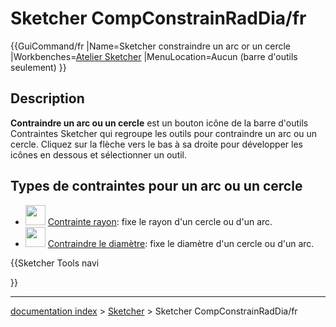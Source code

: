 # Sketcher CompConstrainRadDia/fr
{{GuiCommand/fr
|Name=Sketcher constraindre un arc or un cercle
|Workbenches=[Atelier Sketcher](Sketcher_Workbench/fr.md)
|MenuLocation=Aucun (barre d'outils seulement)
}}

## Description

**Contraindre un arc ou un cercle** est un bouton icône de la barre d\'outils Contraintes Sketcher qui regroupe les outils pour contraindre un arc ou un cercle. Cliquez sur la flèche vers le bas à sa droite pour développer les icônes en dessous et sélectionner un outil.

## Types de contraintes pour un arc ou un cercle 

-   <img alt="" src=images/Sketcher_ConstrainRadius.png  style="width:32px;"> [Contrainte rayon](Sketcher_ConstrainRadius.md): fixe le rayon d\'un cercle ou d\'un arc.
-   <img alt="" src=images/Sketcher_ConstrainDiameter.svg  style="width:32px;"> [Contraindre le diamètre](Sketcher_ConstrainDiameter.md): fixe le diamètre d\'un cercle ou d\'un arc.


{{Sketcher Tools navi

}}

---
[documentation index](../README.md) > [Sketcher](Sketcher_Workbench.md) > Sketcher CompConstrainRadDia/fr
